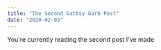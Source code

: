 ```yaml
---
title: "The Second Gatbsy Garb Post"
date: "2020-02-03"
---
```


You're currently reading the second post I've made